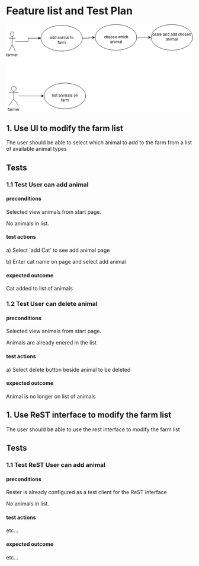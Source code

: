 
# Feature list and Test Plan

![alt text](../drawio/farmUseCase_draw_io.png "Figure farmUseCase_draw_io.png" )



## 1. Use UI to modify the farm list

The user should be able to select which animal to add to the farm from a list of available animal types

## Tests


### 1.1 Test User can add animal


#### preconditions
Selected view animals from start page.

No animals in list.


#### test actions

a) Select 'add Cat' to see add animal page

b) Enter cat name on page and select add animal


#### expected outcome

Cat added to list of animals


### 1.2 Test User can delete animal


#### preconditions
Selected view animals from start page.

Animals are already enered in the list


#### test actions

a) Select delete button beside animal to be deleted


#### expected outcome

Animal is no longer on list of animals


## 1. Use ReST interface to modify the farm list

The user should be able to use the rest interface to modify the farm list

## Tests


### 1.1 Test ReST User can add animal


#### preconditions
Rester is already configured as a test client for the ReST interface

No animals in list.


#### test actions

etc...

#### expected outcome

etc...

